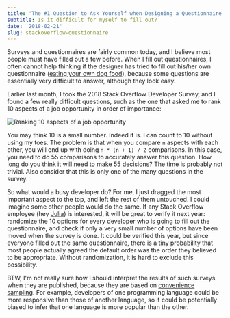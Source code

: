 ```yaml
---
title: 'The #1 Question to Ask Yourself when Designing a Questionnaire'
subtitle: Is it difficult for myself to fill out?
date: '2018-02-21'
slug: stackoverflow-questionnaire
---
```


Surveys and questionnaires are fairly common today, and I believe most people must have filled out a few before. When I fill out questionnaires, I often cannot help thinking if the designer has tried to fill out his/her own questionnaire ([eating your own dog food](https://en.wikipedia.org/wiki/Eating_your_own_dog_food)), because some questions are essentially very difficult to answer, although they look easy.

Earlier last month, I took the 2018 Stack Overflow Developer Survey, and I found a few really difficult questions, such as the one that asked me to rank 10 aspects of a job opportunity in order of importance:

![Ranking 10 aspects of a job opportunity](https://db.yihui.org/images/so-survey.png)

You may think 10 is a small number. Indeed it is. I can count to 10 without using my toes. The problem is that when you compare `n` aspects with each other, you will end up with doing `n * (n + 1) / 2` comparisons. In this case, you need to do 55 comparisons to accurately answer this question. How long do you think it will need to make 55 decisions? The time is probably not trivial. Also consider that this is only one of the many questions in the survey.

So what would a busy developer do? For me, I just dragged the most important aspect to the top, and left the rest of them untouched. I could imagine some other people would do the same. If any Stack Overflow employee (hey [Julia](https://juliasilge.com)) is interested, it will be great to verify it next year: randomize the 10 options for every developer who is going to fill out the questionnaire, and check if only a very small number of options have been moved when the survey is done. It could be verified this year, but since everyone filled out the same questionnaire, there is a tiny probability that most people actually agreed the default order was the order they believed to be appropriate. Without randomization, it is hard to exclude this possibility.

BTW, I'm not really sure how I should interpret the results of such surveys when they are published, because they are based on [convenience sampling](https://en.wikipedia.org/wiki/Convenience_sampling). For example, developers of one programming language could be more responsive than those of another language, so it could be potentially biased to infer that one language is more popular than the other.
